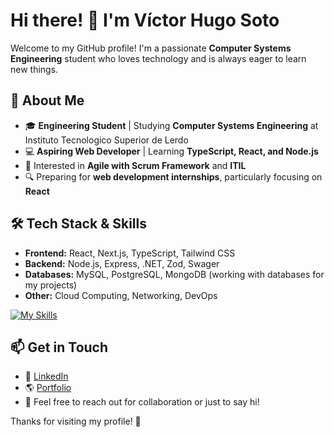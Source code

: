 # Hi there! 👋 I'm Víctor Hugo Soto

Welcome to my GitHub profile! I'm a passionate **Computer Systems Engineering** student who loves technology and is always eager to learn new things.

## 🚀 About Me
- 🎓 **Engineering Student** | Studying **Computer Systems Engineering** at Instituto Tecnologico Superior de Lerdo
- 💻 **Aspiring Web Developer** | Learning **TypeScript, React, and Node.js**
- 🌱 Interested in **Agile with Scrum Framework** and **ITIL**
- 🔍 Preparing for **web development internships**, particularly focusing on **React**

## 🛠 Tech Stack & Skills
- **Frontend:** React, Next.js, TypeScript, Tailwind CSS
- **Backend:** Node.js, Express, .NET, Zod, Swager
- **Databases:** MySQL, PostgreSQL, MongoDB (working with databases for my projects)
- **Other:** Cloud Computing, Networking, DevOps

[![My Skills](https://skillicons.dev/icons?i=react,ts,nextjs,vite,tailwind,nodejs,express)](https://skillicons.dev)

## 📫 Get in Touch
- 💼 [LinkedIn](https://linkedin.com/in/víctor-hugo-soto-gándara-357a752a4)
- 🌎 [Portfolio](https://portafolio-web-vhsg.vercel.app/) 
- 📩 Feel free to reach out for collaboration or just to say hi!

Thanks for visiting my profile! 🚀

